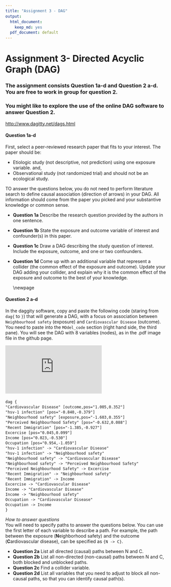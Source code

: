 ```yaml
---
title: "Assignment 3 - DAG"
output:
  html_document:
    keep_md: yes
  pdf_document: default
---
```




# Assignment 3- Directed Acyclic Graph (DAG)

### The assignment consists Question 1a-d and Question 2 a-d. You are free to work in group  for question 2.   

### You might like to explore the use of the online DAG software to answer Question 2. 

http://www.dagitty.net/dags.html


#### Question 1a-d   


First, select a peer-reviewed research paper that fits to your interest. The paper should be:   

*   Etiologic study (not descriptive, not prediction) using one exposure variable. and,    
*   Observational study (not randomized trial) and should not be an ecological study. 


TO answer the questions below, you do not need to perform literature search to define causal association (direction of arrows) in your DAG. All information should come from the paper you picked and your substantive knowledge or common sense.    
  
* **Question 1a**   Describe the research question provided by the authors in one sentence.   
* **Question 1b**   State the exposure and outcome variable of interest and confounder(s) in this paper.   
* **Question 1c**  Draw a DAG describing the study question of interest. Include the exposure, outcome, and one or two confounders.   
* **Question 1d**   Come up with an additional variable that represent a collider (the common effect of the exposure and outcome). Update your DAG adding your collider, and explain why it is the common effect of the exposure and outcome to the best of your knowledge.   
  
  
  \newpage   
  

#### Question 2 a-d  

In the daggity software, copy and paste the following code (staring from `dag{` to `}`) that will generate a DAG, with a focus on association between `Neighbourhood safety` (exposure)  and `Cardiovascular Disease` (outcome).  You need to paste into the `MOdel_code` section (right hand side, the third pane). You will see the DAG with 8 variables (nodes), as in the .pdf image file in the github page.  

![](https://github.com/walkabilly/chep801_usask/raw/main/Assignments/DAGs/Question2_ExampleDAG.pdf)

```
dag {
"Cardiovascular Disease" [outcome,pos="1.005,0.352"]
"hsv-1 infection" [pos="-0.840,-0.379"]
"Neighbourhood safety" [exposure,pos="-1.603,0.355"]
"Perceived Neighbourhood Safety" [pos="-0.632,0.088"]
"Recent Immigration" [pos="-1.385,-0.927"]
Excercise [pos="0.045,0.099"]
Income [pos="0.023,-0.530"]
Occupation [pos="0.954,-1.059"]
"hsv-1 infection" -> "Cardiovascular Disease"
"hsv-1 infection" -> "Neighbourhood safety"
"Neighbourhood safety" -> "Cardiovascular Disease"
"Neighbourhood safety" -> "Perceived Neighbourhood Safety"
"Perceived Neighbourhood Safety" -> Excercise
"Recent Immigration" -> "Neighbourhood safety"
"Recent Immigration" -> Income
Excercise -> "Cardiovascular Disease"
Income -> "Cardiovascular Disease"
Income -> "Neighbourhood safety"
Occupation -> "Cardiovascular Disease"
Occupation -> Income
}
```


*How to answer questions*   
You will need to specify paths to answer the questions below. You can use the first letter of each variable to describe a path. For example, the path between the exposure (**N**eighborhood safety) and the outcome (**C**ardiovascular disease), can be specified as  `{N -> C}`.  
  
  
* **Question 2a** List all directed (causal) paths between N and C.       
* **Question 2b** List all non-directed (non-causal) paths between N and C, both blocked and unblocked paths.    
* **Question 2c** Find a collider variable.   
* **Question 2d** List all variables that you need to adjust to block all non-causal paths, so that you can identify causal path(s).  



  
